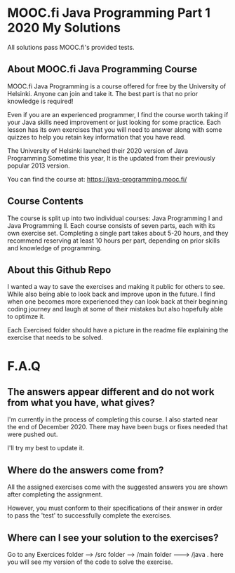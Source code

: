 # MOOC.fi Java Programming Part 1 2020 My Solutions
All solutions pass MOOC.fi's provided tests. 
## About MOOC.fi Java Programming Course

MOOC.fi Java Programming is a course offered for free by the University of Helsinki. Anyone can join and take it. The best part is that no prior knowledge is required!

Even if you are an experienced programmer, I find the course worth taking if your Java skills need improvement or just looking for some practice.
Each lesson has its own exercises that you will need to answer along with some quizzes to help you retain key information that you have read.

The University of Helsinki launched their 2020 version of Java Programming Sometime this year, It is the updated from their previously popular 2013 version.

You can find the course at: https://java-programming.mooc.fi/

## Course Contents

The course is split up into two individual courses: Java Programming I and Java Programming II. Each course consists of seven parts, each with its own exercise set. Completing a single part takes about 5-20 hours, and they recommend reserving at least 10 hours per part, depending on prior skills and knowledge of programming.

## About this Github Repo

I wanted a way to save the exercises and making it public for others to see. While also being able to look back and improve upon in the future. I find when one becomes more experienced they can look back at their beginning coding journey and laugh at some of their mistakes but also hopefully able to optimze it.

Each Exercised folder should have a picture in the readme file explaining the exercise that needs to be solved.

# F.A.Q

## The answers appear different and do not work from what you have, what gives?

I'm currently in the process of completing this course. I also started near the end of December 2020. There may have been bugs or fixes needed that were pushed out.

I'll try my best to update it.

## Where do the answers come from?

All the assigned exercises come with the suggested answers you are shown after completing the assignment. 

However, you must conform to their specifications of their answer in order to pass the 'test' to successfully complete the exercises.

## Where can I see your solution to the exercises?

Go to any Exercices folder --> /src folder --> /main folder ---> /java . here you will see my version of the code to solve the exercise.
